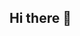 ## Hi there 👋

<!--
**John-Ramos22/John-Ramos22** is a ✨ _special_ ✨ repository because its `README.md` (this file) appears on your GitHub profile.

Here are some ideas to get you started:



---

### 👋 Olá! Eu sou o Johnatan Ramos

Atualmente mergulhado no universo de dados, com foco em Business Intelligence. Venho de uma trajetória sólida na área administrativa e de atendimento ao cliente, com bastante experiência como preposto em audiências e também em análise de crédito. Hoje, estou me especializando em transformar dados em decisões com ferramentas como **Excel**, **Power BI** e **SQL**.

💼 Já representei empresas como Bradesco, Itaú, Coelba e Embasa em audiências, e também atuei diretamente com clientes e financeiras na análise e negociação de crédito.

📊 Agora, meu foco é aplicar todo esse background prático na área de dados — trazendo uma visão analítica que faz sentido pro negócio.

📍De Irecê, Bahia, para o mundo dos dados.

Quer trocar uma ideia ou colaborar em projetos? Me chama!
[📫 johnatanramos91@gmail.com](mailto:johnatanramos91@gmail.com)
[🔗 LinkedIn](https://www.linkedin.com/in/johnatan-ramos-bi95)

---


-->
